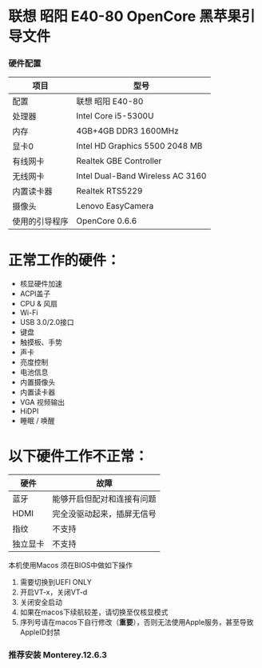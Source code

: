 # 联想 昭阳 E40-80 OpenCore 黑苹果引导文件
### 硬件配置

| 项目 | 型号 |
| ------------ | ------------ |
| 配置 | 联想 昭阳 E40-80 |
| 处理器 | Intel Core i5-5300U |
| 内存 | 4GB+4GB DDR3 1600MHz |
| 显卡0 | Intel HD Graphics 5500 2048 MB |
| 有线网卡 | Realtek GBE Controller |
| 无线网卡 | Intel Dual-Band Wireless AC 3160 |
| 内置读卡器 | Realtek RTS5229 |
| 摄像头 | Lenovo EasyCamera |
| 使用的引导程序 | OpenCore 0.6.6 |

# 正常工作的硬件：
- 核显硬件加速
- ACPI盖子
- CPU & 风扇
- Wi-Fi
- USB 3.0/2.0接口
- 键盘
- 触摸板、手势
- 声卡
- 亮度控制
- 电池信息
- 内置摄像头
- 内置读卡器
- VGA 视频输出
- HiDPI
- 睡眠 / 唤醒

# 以下硬件工作不正常：

| 硬件 | 故障 |
| ------------ | ------------ |
| 蓝牙 | 能够开启但配对和连接有问题  |
| HDMI | 完全没驱动起来，插屏无信号 |
| 指纹 | 不支持  |
| 独立显卡 | 不支持 |

本机使用Macos 须在BIOS中做如下操作
1. 需要切换到UEFI ONLY
2. 开启VT-x，关闭VT-d
3. 关闭安全启动
4. 如果在macos下续航较差，请切换至仅核显模式
5. 序列号请在macos下自行修改（**重要**），否则无法使用Apple服务，甚至导致AppleID封禁

### 推荐安装 Monterey.12.6.3 
